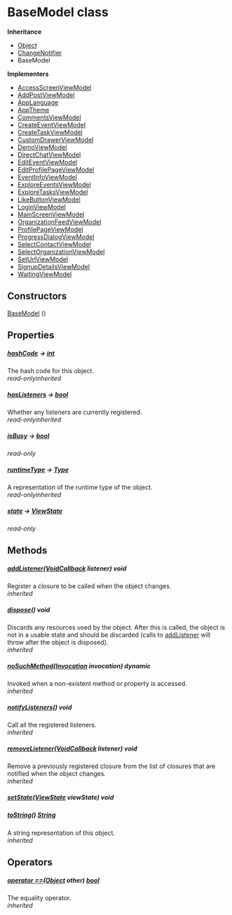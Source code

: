 


# BaseModel class












**Inheritance**

- [Object](https://api.flutter.dev/flutter/dart-core/Object-class.html)
- [ChangeNotifier](https://api.flutter.dev/flutter/foundation/ChangeNotifier-class.html)
- BaseModel



**Implementers**

- [AccessScreenViewModel](../view_model_access_request_view_model/AccessScreenViewModel-class.md)
- [AddPostViewModel](../view_model_after_auth_view_models_add_post_view_models_add_post_view_model/AddPostViewModel-class.md)
- [AppLanguage](../view_model_lang_view_model/AppLanguage-class.md)
- [AppTheme](../view_model_theme_view_model/AppTheme-class.md)
- [CommentsViewModel](../view_model_widgets_view_models_comments_view_model/CommentsViewModel-class.md)
- [CreateEventViewModel](../view_model_after_auth_view_models_event_view_models_create_event_view_model/CreateEventViewModel-class.md)
- [CreateTaskViewModel](../view_model_after_auth_view_models_task_view_models_create_task_view_model/CreateTaskViewModel-class.md)
- [CustomDrawerViewModel](../view_model_widgets_view_models_custom_drawer_view_model/CustomDrawerViewModel-class.md)
- [DemoViewModel](../main/DemoViewModel-class.md)
- [DirectChatViewModel](../view_model_after_auth_view_models_chat_view_models_direct_chat_view_model/DirectChatViewModel-class.md)
- [EditEventViewModel](../view_model_after_auth_view_models_event_view_models_edit_event_view_model/EditEventViewModel-class.md)
- [EditProfilePageViewModel](../view_model_after_auth_view_models_profile_view_models_edit_profile_view_model/EditProfilePageViewModel-class.md)
- [EventInfoViewModel](../view_model_after_auth_view_models_event_view_models_event_info_view_model/EventInfoViewModel-class.md)
- [ExploreEventsViewModel](../view_model_after_auth_view_models_event_view_models_explore_events_view_model/ExploreEventsViewModel-class.md)
- [ExploreTasksViewModel](../view_model_after_auth_view_models_task_view_models_explore_tasks_view_model/ExploreTasksViewModel-class.md)
- [LikeButtonViewModel](../view_model_widgets_view_models_like_button_view_model/LikeButtonViewModel-class.md)
- [LoginViewModel](../view_model_pre_auth_view_models_login_view_model/LoginViewModel-class.md)
- [MainScreenViewModel](../view_model_main_screen_view_model/MainScreenViewModel-class.md)
- [OrganizationFeedViewModel](../view_model_after_auth_view_models_feed_view_models_organization_feed_view_model/OrganizationFeedViewModel-class.md)
- [ProfilePageViewModel](../view_model_after_auth_view_models_profile_view_models_profile_page_view_model/ProfilePageViewModel-class.md)
- [ProgressDialogViewModel](../view_model_widgets_view_models_progress_dialog_view_model/ProgressDialogViewModel-class.md)
- [SelectContactViewModel](../view_model_after_auth_view_models_chat_view_models_select_contact_view_model/SelectContactViewModel-class.md)
- [SelectOrganizationViewModel](../view_model_pre_auth_view_models_select_organization_view_model/SelectOrganizationViewModel-class.md)
- [SetUrlViewModel](../view_model_pre_auth_view_models_set_url_view_model/SetUrlViewModel-class.md)
- [SignupDetailsViewModel](../view_model_pre_auth_view_models_signup_details_view_model/SignupDetailsViewModel-class.md)
- [WaitingViewModel](../view_model_pre_auth_view_models_waiting_view_model/WaitingViewModel-class.md)





## Constructors

[BaseModel](../view_model_base_view_model/BaseModel/BaseModel.md) ()

   


## Properties

##### [hashCode](https://api.flutter.dev/flutter/dart-core/Object/hashCode.html) &#8594; [int](https://api.flutter.dev/flutter/dart-core/int-class.html)



The hash code for this object.  
_<span class="feature">read-only</span><span class="feature">inherited</span>_



##### [hasListeners](https://api.flutter.dev/flutter/foundation/ChangeNotifier/hasListeners.html) &#8594; [bool](https://api.flutter.dev/flutter/dart-core/bool-class.html)



Whether any listeners are currently registered.  
_<span class="feature">read-only</span><span class="feature">inherited</span>_



##### [isBusy](../view_model_base_view_model/BaseModel/isBusy.md) &#8594; [bool](https://api.flutter.dev/flutter/dart-core/bool-class.html)



  
_<span class="feature">read-only</span>_



##### [runtimeType](https://api.flutter.dev/flutter/dart-core/Object/runtimeType.html) &#8594; [Type](https://api.flutter.dev/flutter/dart-core/Type-class.html)



A representation of the runtime type of the object.  
_<span class="feature">read-only</span><span class="feature">inherited</span>_



##### [state](../view_model_base_view_model/BaseModel/state.md) &#8594; [ViewState](../enums_enums/ViewState.md)



  
_<span class="feature">read-only</span>_





## Methods

##### [addListener](https://api.flutter.dev/flutter/foundation/ChangeNotifier/addListener.html)([VoidCallback](https://api.flutter.dev/flutter/dart-ui/VoidCallback.html) listener) void



Register a closure to be called when the object changes.  
_<span class="feature">inherited</span>_



##### [dispose](https://api.flutter.dev/flutter/foundation/ChangeNotifier/dispose.html)() void



Discards any resources used by the object. After this is called, the
object is not in a usable state and should be discarded (calls to
<a href="https://api.flutter.dev/flutter/foundation/ChangeNotifier/addListener.html">addListener</a> will throw after the object is disposed).  
_<span class="feature">inherited</span>_



##### [noSuchMethod](https://api.flutter.dev/flutter/dart-core/Object/noSuchMethod.html)([Invocation](https://api.flutter.dev/flutter/dart-core/Invocation-class.html) invocation) dynamic



Invoked when a non-existent method or property is accessed.  
_<span class="feature">inherited</span>_



##### [notifyListeners](https://api.flutter.dev/flutter/foundation/ChangeNotifier/notifyListeners.html)() void



Call all the registered listeners.  
_<span class="feature">inherited</span>_



##### [removeListener](https://api.flutter.dev/flutter/foundation/ChangeNotifier/removeListener.html)([VoidCallback](https://api.flutter.dev/flutter/dart-ui/VoidCallback.html) listener) void



Remove a previously registered closure from the list of closures that are
notified when the object changes.  
_<span class="feature">inherited</span>_



##### [setState](../view_model_base_view_model/BaseModel/setState.md)([ViewState](../enums_enums/ViewState.md) viewState) void



  




##### [toString](https://api.flutter.dev/flutter/dart-core/Object/toString.html)() [String](https://api.flutter.dev/flutter/dart-core/String-class.html)



A string representation of this object.  
_<span class="feature">inherited</span>_





## Operators

##### [operator ==](https://api.flutter.dev/flutter/dart-core/Object/operator_equals.html)([Object](https://api.flutter.dev/flutter/dart-core/Object-class.html) other) [bool](https://api.flutter.dev/flutter/dart-core/bool-class.html)



The equality operator.  
_<span class="feature">inherited</span>_















